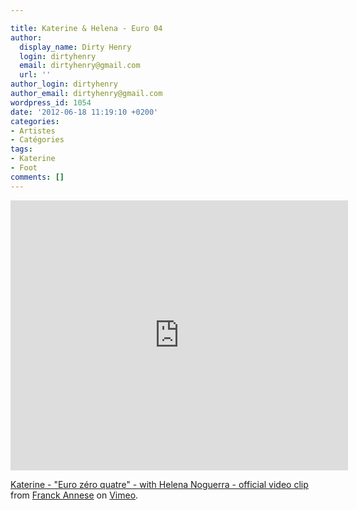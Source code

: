 ```yaml
---

title: Katerine & Helena - Euro 04
author:
  display_name: Dirty Henry
  login: dirtyhenry
  email: dirtyhenry@gmail.com
  url: ''
author_login: dirtyhenry
author_email: dirtyhenry@gmail.com
wordpress_id: 1054
date: '2012-06-18 11:19:10 +0200'
categories:
- Artistes
- Catégories
tags:
- Katerine
- Foot
comments: []
---
```

<iframe src="http://player.vimeo.com/video/14743873?color=ffffff" width="540" height="432" frameborder="0" webkitAllowFullScreen mozallowfullscreen allowFullScreen></iframe> <p><a href="http://vimeo.com/14743873">Katerine - "Euro zéro quatre" - with Helena Noguerra - official video clip</a> from <a href="http://vimeo.com/sofilms">Franck Annese</a> on <a href="http://vimeo.com">Vimeo</a>.</p>
